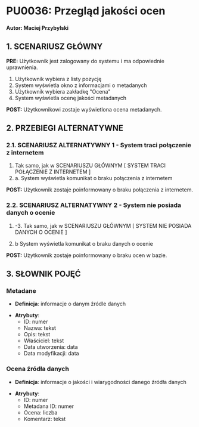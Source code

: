 # PU0036: Przegląd jakości ocen

#### Autor: Maciej Przybylski

## 1. SCENARIUSZ GŁÓWNY

**PRE:** Użytkownik jest zalogowany do systemu i ma odpowiednie uprawnienia.

1. Użytkownik wybiera z listy pozycję
2. System wyświetla okno z informacjami o metadanych
3. Użytkownik wybiera zakładkę "Ocena"
4. System wyświetla ocenę jakości metadanych

**POST:** Użytkownikowi zostaje wyświetlona ocena metadanych.

## 2. PRZEBIEGI ALTERNATYWNE

### 2.1. SCENARIUSZ ALTERNATYWNY 1 - System traci połączenie z internetem

1. Tak samo, jak w SCENARIUSZU GŁÓWNYM
   \[ SYSTEM TRACI POŁĄCZENIE Z INTERNETEM ]
2. a. System wyświetla komunikat o braku połączenia z internetem

**POST:** Użytkownik zostaje poinformowany o braku połączenia z internetem.

### 2.2. SCENARIUSZ ALTERNATYWNY 2 - System nie posiada danych o ocenie

1. -3. Tak samo, jak w SCENARIUSZU GŁÓWNYM
   \[ SYSTEM NIE POSIADA DANYCH O OCENIE ]


4. b System wyświetla komunikat o braku danych o ocenie

**POST:** Użytkownik zostaje poinformowany o braku ocen w bazie.

## 3. SŁOWNIK POJĘĆ

### Metadane

* **Definicja**: informacje o danym źródle danych

- **Atrybuty**:
    - ID: numer
    - Nazwa: tekst
    - Opis: tekst
    - Właściciel: tekst
    - Data utworzenia: data
    - Data modyfikacji: data

### Ocena źródła danych

* **Definicja**: informacje o jakości i wiarygodności danego źródła danych

- **Atrybuty**:
    - ID: numer
    - Metadana ID: numer
    - Ocena: liczba
    - Komentarz: tekst
